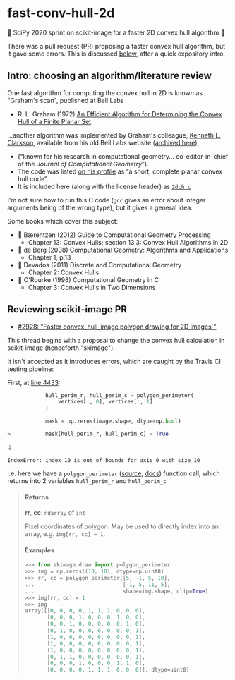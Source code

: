 # fast-conv-hull-2d

:running: SciPy 2020 sprint on scikit-image for a faster 2D convex hull algorithm :running:

There was a pull request (PR) proposing a faster convex hull algorithm, but it gave some
errors. This is discussed [below](#reviewing-scikit-image-pr), after a quick expository intro.

## Intro: choosing an algorithm/literature review

One fast algorithm for computing the convex hull in 2D is known as "Graham's scan", published at Bell Labs

- R. L. Graham (1972) [An Efficient Algorithm for Determining the Convex Hull of a Finite Planar Set](http://www.math.ucsd.edu/~ronspubs/72_10_convex_hull.pdf)

...another algorithm was implemented by Graham's colleague, [Kenneth L. Clarkson](https://en.wikipedia.org/wiki/Kenneth_L._Clarkson),
available from his old Bell Labs website ([archived here](https://web.archive.org/web/19980715014112/http://cm.bell-labs.com/cm/cs/who/clarkson/2dch.c)),
- (“known for his research in computational geometry… co-editor-in-chief of the _Journal of Computational Geometry_”).
- The code was listed [on his profile](https://web.archive.org/web/20081024042432/http://cm.bell-labs.com/who/clarkson/)
  as “a short, complete planar convex hull code”.
- It is included here (along with the license header) as [`2dch.c`](2dch.c)

I'm not sure how to run this C code (`gcc` gives an error about integer arguments being of the wrong type), but it gives a general idea.

Some books which cover this subject:

- :book: Bærentzen (2012) Guide to Computational Geometry Processing
  - Chapter 13: Convex Hulls; section 13.3: Convex Hull Algorithms in 2D
- :book: de Berg (2008) Computational Geometry: Algorithms and Applications
  - Chapter 1, p.13
- :book: Devados (2011) Discrete and Computational Geometry
  - Chapter 2: Convex Hulls
- :book: O'Rourke (1998) Computational Geometry in C
  - Chapter 3: Convex Hulls in Two Dimensions

## Reviewing scikit-image PR

- [#2928: "Faster convex_hull_image polygon drawing for 2D images`"](https://github.com/scikit-image/scikit-image/pull/2928)

This thread begins with a proposal to change the convex hull calculation in scikit-image (henceforth "skimage").

It isn't accepted as it introduces errors, which are caught by the Travis CI testing pipeline:

First, at [line 4433](https://travis-ci.org/github/scikit-image/scikit-image/jobs/319439828#L4433):

```py
            hull_perim_r, hull_perim_c = polygon_perimeter(
                vertices[:, 0], vertices[:, 1]
            )

            mask = np.zeros(image.shape, dtype=np.bool)

>           mask[hull_perim_r, hull_perim_c] = True
```
⇣
```
IndexError: index 10 is out of bounds for axis 0 with size 10
```

i.e. here we have a
`polygon_perimeter` ([source](https://github.com/scikit-image/scikit-image/blob/d325ef60c2ae7404c664cfa301e0865c9ae15c96/skimage/draw/draw.py#L229),
[docs](https://scikit-image.org/docs/stable/api/skimage.draw.html#skimage.draw.polygon_perimeter)) function call, which returns
into 2 variables `hull_perim_r` and `hull_perim_c`

> #### Returns
>
> **rr**, **cc**: `ndarray` of `int`
>
> Pixel coordinates of polygon. May be used to directly index into an array, e.g.
> `img[rr, cc] = 1`.
>
> #### Examples
>
> ```py
> >>> from skimage.draw import polygon_perimeter
> >>> img = np.zeros((10, 10), dtype=np.uint8)
> >>> rr, cc = polygon_perimeter([5, -1, 5, 10],
> ...                            [-1, 5, 11, 5],
> ...                            shape=img.shape, clip=True)
> >>> img[rr, cc] = 1
> >>> img
> array([[0, 0, 0, 0, 1, 1, 1, 0, 0, 0],
>        [0, 0, 0, 1, 0, 0, 0, 1, 0, 0],
>        [0, 0, 1, 0, 0, 0, 0, 0, 1, 0],
>        [0, 1, 0, 0, 0, 0, 0, 0, 0, 1],
>        [1, 0, 0, 0, 0, 0, 0, 0, 0, 1],
>        [1, 0, 0, 0, 0, 0, 0, 0, 0, 1],
>        [1, 0, 0, 0, 0, 0, 0, 0, 0, 1],
>        [0, 1, 1, 0, 0, 0, 0, 0, 0, 1],
>        [0, 0, 0, 1, 0, 0, 0, 1, 1, 0],
>        [0, 0, 0, 0, 1, 1, 1, 0, 0, 0]], dtype=uint8)
> ```
